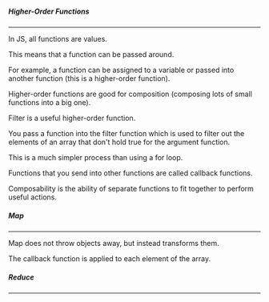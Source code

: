 ##### Higher-Order Functions
___
In JS, all functions are values.

This means that a function can be passed around.

For example, a function can be assigned to a variable or passed into another function (this is a higher-order function).

Higher-order functions are good for composition (composing lots of small functions into a big one).

Filter is a useful higher-order function.

You pass a function into the filter function which is used to filter out the elements of an array that don't hold true for the argument function.

This is a much simpler process than using a for loop.

Functions that you send into other functions are called callback functions.

Composability is the ability of separate functions to fit together to perform useful actions.

##### Map
___
Map does not throw objects away, but instead transforms them.

The callback function is applied to each element of the array.

##### Reduce
___
